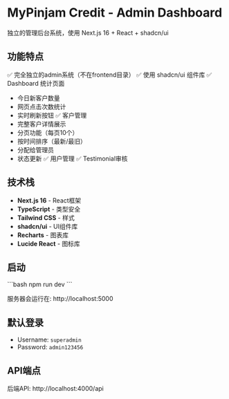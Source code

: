 # MyPinjam Credit - Admin Dashboard

独立的管理后台系统，使用 Next.js 16 + React + shadcn/ui

## 功能特点

✅ 完全独立的admin系统（不在frontend目录）
✅ 使用 shadcn/ui 组件库
✅ Dashboard 统计页面
  - 今日新客户数量
  - 网页点击次数统计
  - 实时刷新按钮
✅ 客户管理
  - 完整客户详情展示
  - 分页功能（每页10个）
  - 按时间排序（最新/最旧）
  - 分配给管理员
  - 状态更新
✅ 用户管理
✅ Testimonial审核

## 技术栈

- **Next.js 16** - React框架
- **TypeScript** - 类型安全
- **Tailwind CSS** - 样式
- **shadcn/ui** - UI组件库
- **Recharts** - 图表库
- **Lucide React** - 图标库

## 启动

\`\`\`bash
npm run dev
\`\`\`

服务器会运行在: http://localhost:5000

## 默认登录

- Username: `superadmin`
- Password: `admin123456`

## API端点

后端API: http://localhost:4000/api
